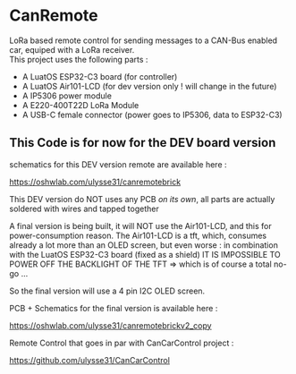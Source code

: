 # CanRemote
LoRa based remote control for sending messages to a CAN-Bus enabled car, equiped with a LoRa receiver.  
This project uses the following parts :

* A LuatOS ESP32-C3 board (for controller)
* A LuatOS Air101-LCD (for dev version only ! will change in the future)
* A IP5306 power module
* A E220-400T22D LoRa Module
* A USB-C female connector (power goes to IP5306, data to ESP32-C3)
 
## This Code is for now for the DEV board version
 
 
schematics for this DEV version remote are available here :
 
https://oshwlab.com/ulysse31/canremotebrick

This DEV version do NOT uses any PCB *on its own*, all parts are actually soldered with wires and tapped together

A final version is being built, it will NOT use the Air101-LCD, and this for power-consumption reason.
The Air101-LCD is a tft, which, consumes already a lot more than an OLED screen, but even worse : in combination with the LuatOS ESP32-C3 board (fixed as a shield)
IT IS IMPOSSIBLE TO POWER OFF THE BACKLIGHT OF THE TFT => which is of course a total no-go ...

So the final version will use a 4 pin I2C OLED screen.

PCB + Schematics for the final version is available here :

https://oshwlab.com/ulysse31/canremotebrickv2_copy

Remote Control that goes in par with CanCarControl project :

https://github.com/ulysse31/CanCarControl
